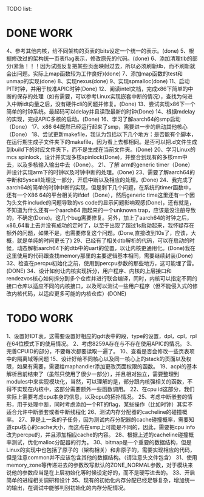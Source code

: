 TODO list:

# DONE WORK


4、参考其他内核，给不同架构的页表的bits设定一个统一的表示。(done)
5、根据修改过的架构统一页表flag表示，修改原先的代码。(done)
6、添加清理tlb的部分(紧急！！！因为试图反复把某些页面映射过去，所以必须刷新tlb，而不刷新就会出问题。实际上map函数较为工作良好)(done)
7、添加map函数的test和unmap的实现(done)
8、实现nexus(done)
9、实现spmalloc(done)
11、启动PIT时钟，并用于校准APIC时钟(Done)
12、阅读intel文档，完成x86下简单的中断的保存的处理（如有需要，可以参考Linux实现嵌套中断的情况），查找为何进入中断idt向量之后，没有硬件cli的问题并修复。(Done)
13、尝试实现x86下一个简单的时钟系统。最起码可以delay并且读取最新的时钟(Done)
14、根据mdelay的实现，完成APIC多核的启动。(Done)
16、学习了解aarch64的smp启动（Done）
17、x86 64既然已经运行起来了smp，需要进一步的启动其他核心（Done）
18、尝试更新makefile，我认为包括以下几个地方：是否能有个脚本，在运行期生成子文件夹下的makefile，因为看上去都相同。是否可以把.d文件生成到build下的对应文件夹下，而不是生成在当前文件夹。(Done)
20、学习Linux的mcs spinlock，设计并实现多核spinlock(Done)，并整合到现有的多核mm中去，以及多核输入输出中去（Done）。
21、了解 arm的generic timer（Done）并设计实现arm下的时钟以及时钟中断的处理。(Done)
23、需要了解aarch64的中断和Syscall处理这一部分，开启中断以及相应的处理。(Done)
24、我完成了aarch64的简单的时钟中断的实现，但是剩下几个问题，在系统的timer函数中，还有一个X86 64的平台相关的ifdef（Done），然后generic time这里还有一个因为头文件include的问题导致的vs code的显示问题影响观感(Done)，还有就是，不知道为什么还有一个aarch64 跑起来的一个unknown trap，应该是没注册导致的，不确定(Done)。这几个bug需要修复。另外，加上了aarch64的时钟之后，x86_64看上去并没有成功的定时了，以至于出现了超过1s启动起来，我怀疑存在额外的问题，如果不是，也需要修复这个问题。(Done,直接改到10s了，应该，大概，就是单纯的时间更长了)
29、已经有了相关dtb解析的代码，可以在启动的时候，动态解析aarch64下的dtb中的uart的位置，以让内核更通用化。(Done)我在这里使用的代码跟查找memory那里的主要逻辑基本相同，需要继续封装(Done)
32、检查在percpu初始化之前，使用到percpu参数的那些地方，这可能埋了雷。(DONE)
34、设计如何让内核实现拆分，用户程序、内核的上层接口和rendezvos核心如何拆分到多个仓库并进行联合编译，同时，内核可以指定不同的接口仓库以适应不同的内核接口，以及可以测试一些用户程序（但不能侵入式的修改内核代码，以适应更多可能的内核仓库）(DONE)

# TODO WORK

1、设置好IDT表，这需要设置好相应的gdt表中的段，type的设置，dpl，cpl，rpl在64位模式下的使用情况。
2、考虑8259A存在与不存在使用APIC的情况。
3、完善CPUID的部分，不要每次都要读取一遍了。
10、查看是否会修改一些页表项中的隔离域等问题
15、设计好给不同核心以及同一核心上的stack的页面以及权限，如果有需要，需要给maphandler添加更改页面权限的函数。
19、acpi的基本解析目前结束了（虽然只使用了很少一部分），并且相对独立，需要整理到modules中来实现模块化，当然，可以理解的是，部分跟内核强相关的函数，不得不实现在内核中，这部分需要额外一些函数调用。
22、在cpu id这部分，我们实际上需要考虑cpu本身的信息，以及cpu的拓扑情况。
25、考虑中断嵌套的情形，用于处理中断，同时考虑添加一个RT的flag，某些操作（比如时钟）其实不适合允许中断嵌套或者中断线程化
26、测试内存分配器的cacheline的碰撞概率。
27、算是上一条的子任务，因为测试内存分配器的cache碰撞概率，需要知道cpu核心的cache大小，而这点在smp上可能是不同的，因此，需要把cpu info改为percpu的，并且添加相应cache的内容。
28、根据上述的cacheline碰撞概率测试，优化malloc分配器的行为。
30、bitmap是一个重要的数据结构，但是Linux的实现中也包括了原子的（架构相关）和非原子的，需要实现相应的代码，但是注意common并不应该包含其他的数据结构。（请注意头文件包含）
31、使用memory_zone等传递进去的参数改写默认的ZONE_NORMAL参数，对于模块来说他的参数应当是在上层初始化等时候设定好的，而不是硬写进去的。
33、开启简单的进程相关调研和设计
35、现有的初始化内存分配已经足够复杂，增加统一的输出，在调试中能够判别初始化的内存分配情况。